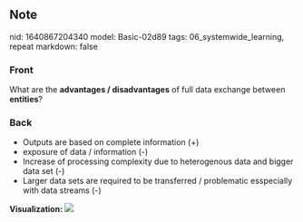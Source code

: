 ## Note
nid: 1640867204340
model: Basic-02d89
tags: 06_systemwide_learning, repeat
markdown: false

### Front
What are the <b>advantages / disadvantages</b> of full data exchange between <b>entities</b>?

### Back
<ul><li>Outputs are based on complete information (+)
</li><li>exposure of data / information (-)</li><li>Increase of processing complexity due to heterogenous data and bigger data set (-)</li><li>Larger data sets are required to be transferred / problematic esspecially with data streams (-)</li></ul><b>Visualization:
</b><img src="paste-31a38584868122e2158d132060624d4b731c659a.jpg">
